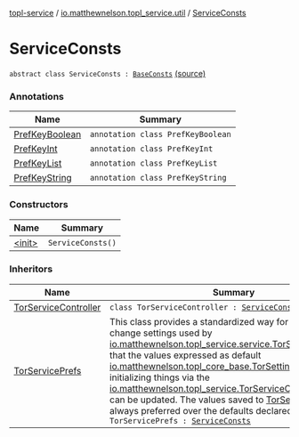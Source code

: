 [topl-service](../../index.md) / [io.matthewnelson.topl_service.util](../index.md) / [ServiceConsts](./index.md)

# ServiceConsts

`abstract class ServiceConsts : `[`BaseConsts`](../../../topl-core-base/io.matthewnelson.topl_core_base/-base-consts/index.md) [(source)](https://github.com/05nelsonm/TorOnionProxyLibrary-Android/blob/master/topl-service/src/main/java/io/matthewnelson/topl_service/util/ServiceConsts.kt#L23)

### Annotations

| Name | Summary |
|---|---|
| [PrefKeyBoolean](-pref-key-boolean/index.md) | `annotation class PrefKeyBoolean` |
| [PrefKeyInt](-pref-key-int/index.md) | `annotation class PrefKeyInt` |
| [PrefKeyList](-pref-key-list/index.md) | `annotation class PrefKeyList` |
| [PrefKeyString](-pref-key-string/index.md) | `annotation class PrefKeyString` |

### Constructors

| Name | Summary |
|---|---|
| [&lt;init&gt;](-init-.md) | `ServiceConsts()` |

### Inheritors

| Name | Summary |
|---|---|
| [TorServiceController](../../io.matthewnelson.topl_service/-tor-service-controller/index.md) | `class TorServiceController : `[`ServiceConsts`](./index.md) |
| [TorServicePrefs](../../io.matthewnelson.topl_service.prefs/-tor-service-prefs/index.md) | This class provides a standardized way for library users to change settings used by [io.matthewnelson.topl_service.service.TorService](#) such that the values expressed as default [io.matthewnelson.topl_core_base.TorSettings](../../../topl-core-base/io.matthewnelson.topl_core_base/-tor-settings/index.md) when initializing things via the [io.matthewnelson.topl_service.TorServiceController.Builder](../../io.matthewnelson.topl_service/-tor-service-controller/-builder/index.md) can be updated. The values saved to [TorServicePrefs](../../io.matthewnelson.topl_service.prefs/-tor-service-prefs/index.md) are always preferred over the defaults declared.`class TorServicePrefs : `[`ServiceConsts`](./index.md) |
